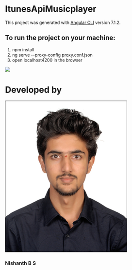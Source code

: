 # ItunesApiMusicplayer

This project was generated with [Angular CLI](https://github.com/angular/angular-cli) version 7.1.2.

## To run the project on your machine:
1. npm install
2. ng serve --proxy-config proxy.conf.json
3. open localhost4200 in the browser 

![](https://github.com/nishanth-bs/iTunesSearch/blob/master/src/sceenshots/iTunesSearch.gif)

# Developed by
![alt text](https://github.com/yes-i-am-mr-robot/yo/blob/master/107248%20NISHANTH.jpg "Nishanth B S")
### Nishanth B S
